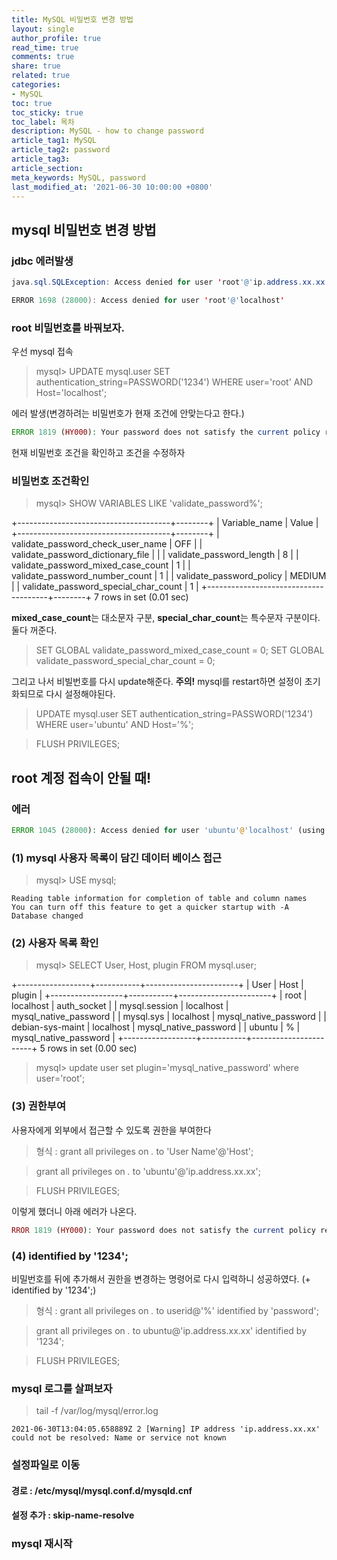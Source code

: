 ```yaml
---
title: MySQL 비밀번호 변경 방법
layout: single
author_profile: true
read_time: true
comments: true
share: true
related: true
categories:
- MySQL
toc: true
toc_sticky: true
toc_label: 목차
description: MySQL - how to change password
article_tag1: MySQL
article_tag2: password
article_tag3: 
article_section:  
meta_keywords: MySQL, password
last_modified_at: '2021-06-30 10:00:00 +0800'
---
```


## mysql 비밀번호 변경 방법

### jdbc 에러발생
 ```java
java.sql.SQLException: Access denied for user 'root'@'ip.address.xx.xx' (using password: YES)

ERROR 1698 (28000): Access denied for user 'root'@'localhost'
```
### root 비밀번호를 바꿔보자.

우선 mysql 접속

> mysql> UPDATE mysql.user SET authentication_string=PASSWORD('1234') WHERE user='root' AND Host='localhost';

에러 발생(변경하려는 비밀번호가 현재 조건에 안맞는다고 한다.)
```php
ERROR 1819 (HY000): Your password does not satisfy the current policy requirements
```
현재 비밀번호 조건을 확인하고 조건을 수정하자
 

### 비밀번호 조건확인
> mysql> SHOW VARIABLES LIKE 'validate_password%';

+--------------------------------------+--------+
| Variable_name                        | Value  |
+--------------------------------------+--------+
| validate_password_check_user_name    | OFF    |
| validate_password_dictionary_file    |        |
| validate_password_length             | 8      |
| validate_password_mixed_case_count   | 1      |
| validate_password_number_count       | 1      |
| validate_password_policy             | MEDIUM |
| validate_password_special_char_count | 1      |
+--------------------------------------+--------+
7 rows in set (0.01 sec)

**mixed_case_count**는 대소문자 구분, **special_char_count**는 특수문자 구분이다. 둘다 꺼준다.

> SET GLOBAL validate_password_mixed_case_count = 0;
> SET GLOBAL validate_password_special_char_count = 0;

그리고 나서 비빌번호를 다시 update해준다.
**주의!** mysql를 restart하면 설정이 초기화되므로 다시 설정해야된다.


> UPDATE mysql.user SET authentication_string=PASSWORD('1234') WHERE user='ubuntu' AND Host='%';

> FLUSH PRIVILEGES;


## root 계정 접속이 안될 때!

### 에러
```php
ERROR 1045 (28000): Access denied for user 'ubuntu'@'localhost' (using password: YES)
```

### (1) mysql 사용자 목록이 담긴 데이터 베이스 접근

> mysql> USE mysql;
```
Reading table information for completion of table and column names
You can turn off this feature to get a quicker startup with -A
Database changed
```

### (2) 사용자 목록 확인

> mysql> SELECT User, Host, plugin FROM mysql.user;

+------------------+-----------+-----------------------+
| User             | Host      | plugin                |
+------------------+-----------+-----------------------+
| root             | localhost | auth_socket           |
| mysql.session    | localhost | mysql_native_password |
| mysql.sys        | localhost | mysql_native_password |
| debian-sys-maint | localhost | mysql_native_password |
| ubuntu           | %         | mysql_native_password |
+------------------+-----------+-----------------------+
5 rows in set (0.00 sec)

> mysql> update user set plugin='mysql_native_password' where user='root';

### (3) 권한부여 

사용자에게 외부에서 접근할 수 있도록 권한을 부여한다

> 형식 : grant all privileges on *.* to 'User Name'@'Host';

> grant all privileges on *.* to 'ubuntu'@'ip.address.xx.xx';

> FLUSH PRIVILEGES;

이렇게 했더니 아래 에러가 나온다.
```php
RROR 1819 (HY000): Your password does not satisfy the current policy requirements
```

### (4) identified by '1234';

비밀번호를 뒤에 추가해서 권한을 변경하는 명령어로 다시 입력하니 성공하였다. (+ identified by '1234';)

> 형식 : grant all privileges on *.* to userid@'%' identified by 'password';

> grant all privileges on *.* to ubuntu@'ip.address.xx.xx' identified by '1234';

> FLUSH PRIVILEGES;

### mysql 로그를 살펴보자
> tail -f /var/log/mysql/error.log

```
2021-06-30T13:04:05.658889Z 2 [Warning] IP address 'ip.address.xx.xx' could not be resolved: Name or service not known
```

### 설정파일로 이동
#### 경로 : /etc/mysql/mysql.conf.d/mysqld.cnf
#### 설정 추가 : skip-name-resolve

### mysql 재시작